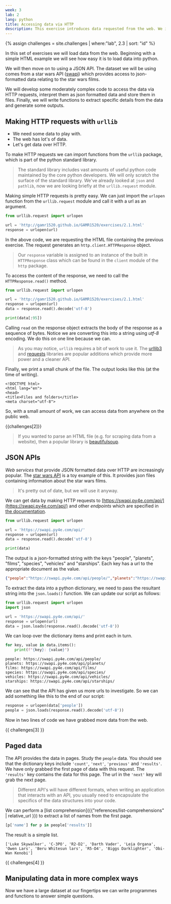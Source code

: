 ```yaml
---
week: 3
lab: 2
lang: python
title: Accessing data via HTTP
description: This exercise introduces data requested from the web. We interact with a JSON API and look at manipulating complex data.
---
```


{% assign challenges = site.challenges | where:"lab", 2.3 | sort: "id" %}

In this set of exercises we will load data from the web.
Beginning with a simple HTML example we will see how easy it is to load data into python.

We will then move on to using a JSON API.
The dataset we will be using comes from a star wars API ([swapi](https://swapi.py4e.com/)) which provides access to json-formatted data relating to the star wars films.

We will develop some moderately complex code to access the data via HTTP requests, interpret them as json formatted data and store them in files.
Finally, we will write functions to extract specific details from the data and generate some outputs.

## Making HTTP requests with `urllib`

- We need some data to play with. 
- The web has lot's of data.
- Let's get data over HTTP.

To make HTTP requests we can import functions from the `urllib` package, which is part of the python standard library.

> The standard library includes vast amounts of useful python code maintained by the core python developers.
> We will only scratch the surface of the standard library.
> We've already looked at `json` and `pathlib`, now we are looking briefly at the `urllib.request` module.

Making simple HTTP requests is pretty easy.
We can just import the `urlopen` function from the `urllib.request` module and call it with a url as an argument.

```python
from urllib.request import urlopen

url = 'http://gamr1520.github.io/GAMR1520/exercises/2.1.html'
response = urlopen(url)
```

In the above code, we are requesting the HTML file containing the previous exercise.
The request generates an `http.client.HTTPResponse` object.

> Our `response` variable is assigned to an instance of the built in `HTTPResponse` class which can be found in the `client` module of the `http` package.

To access the content of the response, we need to call the `HTTPResponse.read()` method.

```python
from urllib.request import urlopen

url = 'http://gamr1520.github.io/GAMR1520/exercises/2.1.html'
response = urlopen(url)
data = response.read().decode('utf-8')

print(data[:95])
```

Calling `read` on the response object extracts the body of the response as a sequence of bytes. Notice we are converting this into a string using *utf-8* encoding. 
We do this on one line because we can.

> As you may notice, `urllib` requires a bit of work to use it. 
The [urllib3](https://pypi.org/project/urllib3/) and [requests](https://pypi.org/project/requests/) libraries are popular additions which provide more power and a cleaner API.

Finally, we print a small chunk of the file.
The output looks like this (at the time of writing).

```plaintext
<!DOCTYPE html>
<html lang="en">
<head>
<title>Files and folders</title>
<meta charset="utf-8">
```

So, with a small amount of work, we can access data from anywhere on the public web.

{{challenges[2]}}

>If you wanted to parse an HTML file (e.g. for scraping data from a website), then a popular library is [beautifulsoup](https://pypi.org/project/beautifulsoup4/).

## JSON APIs

*Web services* that provide JSON formatted data over HTTP are increasingly popular.
The [star wars API](https://swapi.py4e.com/) is a toy example of this.
It provides json files containing information about the star wars films.

> It's pretty out of date, but we will use it anyway.

We can get data by making HTTP requests to [https://swapi.py4e.com/api/](https://swapi.py4e.com/api/) and other *endpoints* which are specified in [the documentation](https://swapi.py4e.com/documentation).

```python
from urllib.request import urlopen

url = 'https://swapi.py4e.com/api/'
response = urlopen(url)
data = response.read().decode('utf-8')

print(data)
```

The output is a json-formatted string with the keys "people", "planets", "films", "species", "vehicles" and "starships".
Each key has a url to the appropriate document as the value.

```json
{"people":"https://swapi.py4e.com/api/people/","planets":"https://swapi.py4e.com/api/planets/","films":"https://swapi.py4e.com/api/films/","species":"https://swapi.py4e.com/api/species/","vehicles":"https://swapi.py4e.com/api/vehicles/","starships":"https://swapi.py4e.com/api/starships/"}
```

To extract the data into a python dictionary, we need to pass the resultant string into the `json.loads()` function. 
We can update our script as follows:

```python
from urllib.request import urlopen
import json

url = 'https://swapi.py4e.com/api/'
response = urlopen(url)
data = json.loads(response.read().decode('utf-8'))
```

We can loop over the dictionary items and print each in turn.

```python
for key, value in data.items(): 
    print(f"{key}: {value}")
```

```plaintext
people: https://swapi.py4e.com/api/people/
planets: https://swapi.py4e.com/api/planets/
films: https://swapi.py4e.com/api/films/
species: https://swapi.py4e.com/api/species/
vehicles: https://swapi.py4e.com/api/vehicles/
starships: https://swapi.py4e.com/api/starships/
```

We can see that the API has given us more urls to investigate.
So we can add something like this to the end of our script:

```python
response = urlopen(data['people'])
people = json.loads(response.read().decode('utf-8'))
```

Now in two lines of code we have grabbed more data from the web.

{{ challenges[3] }}

## Paged data

The API provides the data in pages.
Study the `people` data.
You should see that the dictionary keys include `'count'`, `'next'`, `'previous'` and `'results'`.
We have only grabbed the first page of data with this request.
The `'results'` key contains the data for this page.
The url in the `'next'` key will grab the next page.

> Different API's will have different formats, when writing an application that interacts with an API, you usually need to encapsulate the specifics of the data structures into your code.

We can perform a [list comprehension]({{"references/list-comprehensions" | relative_url }}) to extract a list of names from the first page.

```python
[p['name'] for p in people['results']]
```

The result is a simple list.

```plaintext
['Luke Skywalker', 'C-3PO', 'R2-D2', 'Darth Vader', 'Leia Organa', 'Owen Lars', 'Beru Whitesun lars', 'R5-D4', 'Biggs Darklighter', 'Obi-Wan Kenobi']
```

{{ challenges[4] }}

## Manipulating data in more complex ways

Now we have a large dataset at our fingertips we can write programmes and functions to answer simple questions.

